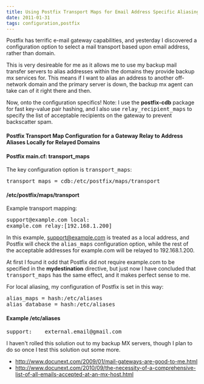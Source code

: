 ```yaml
---
title: Using Postfix Transport Maps for Email Address Specific Aliasing
date: 2011-01-31
tags: configuration,postfix
---
```

Postfix has terrific e-mail gateway capabilities, and yesterday I discovered a configuration option to select a mail transport based upon email address, rather than domain.

This is very desireable for me as it allows me to use my backup mail transfer servers to alias addresses within the domains they provide backup mx services for. This means if I want to alias an address to another off-network domain and the primary server is down, the backup mx agent can take can of it right there and then.

Now, onto the configuration specifics! Note: I use the **postfix-cdb** package for fast key-value pair hashing, and I also use <tt>relay\_recipient\_maps</tt> to specify the list of acceptable recipients on the gateway to prevent backscatter spam.

#### Postfix Transport Map Configuration for a Gateway Relay to Address Aliases Locally for Relayed Domains

#### **Postfix main.cf: transport\_maps**

The key configuration option is <tt>transport_maps</tt>:

<pre class="sh_sh">
transport_maps = cdb:/etc/postfix/maps/transport
</pre>

#### **/etc/postfix/maps/transport**
Example transport mapping:

<pre class="sh_sh">
support@example.com local:
example.com relay:[192.168.1.200]
</pre>

In this example, support@example.com is treated as a local address, and Postfix will check the <tt>alias\_maps</tt> configuration option, while the rest of the acceptable addresses for example.com will be relayed to 192.168.1.200.

At first I found it odd that Postfix did not require example.com to be specified in the **mydestination** directive, but just now I have concluded that <tt>transport\_maps</tt> has the same effect, and it makes perfect sense to me.

For local aliasing, my configuration of Postfix is set in this way:

<pre class="sh_sh">
alias_maps = hash:/etc/aliases
alias_database = hash:/etc/aliases
</pre>

#### **Example /etc/aliases**

<pre class="sh_sh">
support:    external.email@gmail.com
</pre>

I haven't rolled this solution out to my backup MX servers, though I plan to do so once I test this solution out some more.

* <http://www.docunext.com/2009/01/mail-gateways-are-good-to-me.html>
* <http://www.docunext.com/2010/09/the-necessity-of-a-comprehensive-list-of-all-emails-accepted-at-an-mx-host.html>


